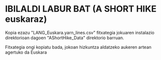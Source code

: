 # IBILALDI LABUR BAT (A SHORT HIKE euskaraz)

Kopia ezazu "LANG_Euskara.yarn_lines.csv" fitxategia jokuaren instalazio direktorioan dagoen "AShortHike_Data" direktorio barruan.

Fitxategia ongi kopiatu bada, jokoan hizkuntza aldatzeko aukeren artean agertuko da Euskara
